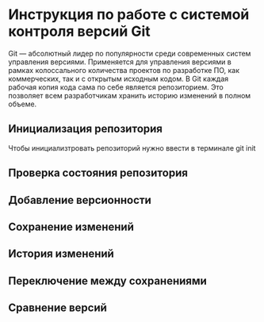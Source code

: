 # **Инструкция по работе с системой контроля версий Git**

Git — абсолютный лидер по популярности среди современных систем управления версиями. Применяется для управления версиями в рамках колоссального количества проектов по разработке ПО, как коммерческих, так и с открытым исходным кодом. В Git каждая рабочая копия кода сама по себе является репозиторием. Это позволяет всем разработчикам хранить историю изменений в полном объеме.

## Инициализация репозитория

Чтобы инициализтровать репозиторий нужно ввести в терминале git init

## Проверка состояния репозитория

## Добавление версионности

## Сохранение изменений

## История изменений 

## Переключение между сохранениями

## Сравнение версий 